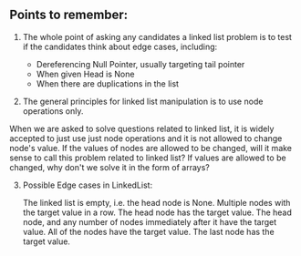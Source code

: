 ## Points to remember:

1. The whole point of asking any candidates a linked list problem is to test if the candidates think about edge cases, including:
   - Dereferencing Null Pointer, usually targeting tail pointer
   - When given Head is None
   - When there are duplications in the list
   
2. The general principles for linked list manipulation is to use node operations only. 

When we are asked to solve questions related to linked list, it is widely accepted to just use just node operations and it is not allowed to change node's value. If the values of nodes are allowed to be changed, will it make sense to call this problem related to linked list? If values are allowed to be changed, why don't we solve it in the form of arrays?

3. Possible Edge cases in LinkedList:

    The linked list is empty, i.e. the head node is None.
    Multiple nodes with the target value in a row.
    The head node has the target value.
    The head node, and any number of nodes immediately after it have the target value.
    All of the nodes have the target value.
    The last node has the target value.
